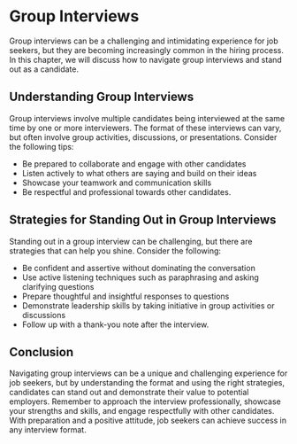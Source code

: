 Group Interviews
=======================================================================

Group interviews can be a challenging and intimidating experience for job seekers, but they are becoming increasingly common in the hiring process. In this chapter, we will discuss how to navigate group interviews and stand out as a candidate.

Understanding Group Interviews
------------------------------

Group interviews involve multiple candidates being interviewed at the same time by one or more interviewers. The format of these interviews can vary, but often involve group activities, discussions, or presentations. Consider the following tips:

* Be prepared to collaborate and engage with other candidates
* Listen actively to what others are saying and build on their ideas
* Showcase your teamwork and communication skills
* Be respectful and professional towards other candidates.

Strategies for Standing Out in Group Interviews
-----------------------------------------------

Standing out in a group interview can be challenging, but there are strategies that can help you shine. Consider the following:

* Be confident and assertive without dominating the conversation
* Use active listening techniques such as paraphrasing and asking clarifying questions
* Prepare thoughtful and insightful responses to questions
* Demonstrate leadership skills by taking initiative in group activities or discussions
* Follow up with a thank-you note after the interview.

Conclusion
----------

Navigating group interviews can be a unique and challenging experience for job seekers, but by understanding the format and using the right strategies, candidates can stand out and demonstrate their value to potential employers. Remember to approach the interview professionally, showcase your strengths and skills, and engage respectfully with other candidates. With preparation and a positive attitude, job seekers can achieve success in any interview format.
